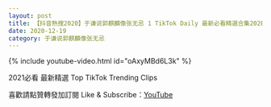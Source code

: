 ```yaml
---
layout: post
title: 【抖音熱搜2020】于谦说郭麒麟像张无忌 1 TikTok Daily 最新必看精選合集2020 12 19
date: 2020-12-19
category: 于谦说郭麒麟像张无忌
---
```


{% include youtube-video.html id="oAxyMBd6L3k" %}

2021必看 最新精選 Top TikTok Trending Clips

喜歡請點贊轉發加訂閱 Like & Subscribe：[YouTube](https://www.youtube.com/channel/UCAoR7VcanIPd04uEq_GIylA/videos)

